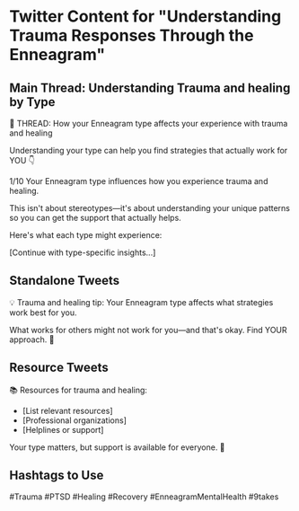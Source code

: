 # Twitter Content for "Understanding Trauma Responses Through the Enneagram"

## Main Thread: Understanding Trauma and healing by Type

🧵 THREAD: How your Enneagram type affects your experience with trauma and healing

Understanding your type can help you find strategies that actually work for YOU 👇

1/10 Your Enneagram type influences how you experience trauma and healing.

This isn't about stereotypes—it's about understanding your unique patterns so you can get the support that actually helps.

Here's what each type might experience:

[Continue with type-specific insights...]

## Standalone Tweets

💡 Trauma and healing tip: Your Enneagram type affects what strategies work best for you.

What works for others might not work for you—and that's okay. Find YOUR approach. 🎯

## Resource Tweets

📚 Resources for trauma and healing:
- [List relevant resources]
- [Professional organizations]
- [Helplines or support]

Your type matters, but support is available for everyone. 💙

## Hashtags to Use
#Trauma #PTSD #Healing #Recovery #EnneagramMentalHealth #9takes
